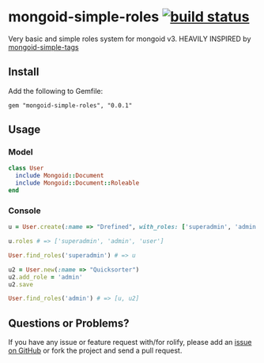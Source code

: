 # mongoid-simple-roles [![build status](https://secure.travis-ci.org/drefined/mongoid-simple-roles.png?branch=master)](http://travis-ci.org/drefined/mongoid-simple-roles)

Very basic and simple roles system for mongoid v3. HEAVILY INSPIRED by [mongoid-simple-tags](https://github.com/chebyte/mongoid-simple-tags)

## Install

  Add the following to Gemfile:

    gem "mongoid-simple-roles", "0.0.1"

## Usage

### Model

```ruby
class User
  include Mongoid::Document
  include Mongoid::Document::Roleable
end
```

### Console

```ruby
u = User.create(:name => "Drefined", with_roles: ['superadmin', 'admin', 'user'])

u.roles # => ['superadmin', 'admin', 'user']

User.find_roles('superadmin') # => u

u2 = User.new(:name => "Quicksorter")
u2.add_role = 'admin'
u2.save

User.find_roles('admin') # => [u, u2]
```

## Questions or Problems?

If you have any issue or feature request with/for rolify, please add an [issue on GitHub](https://github.com/drefined/mongoid-simple-roles/issues) or fork the project and send a pull request.
